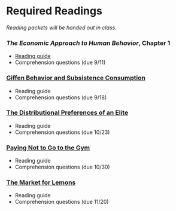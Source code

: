 # Required Readings

_Reading packets will be handed out in class._

### _The Economic Approach to Human Behavior_, Chapter 1

- [Reading guide](ECON251-Becker-reading-guide.pdf)
- Comprehension questions (due 9/11)

### [Giffen Behavior and Subsistence Consumption](https://www.jstor.org/stable/29730133)

- Reading guide
- Comprehension questions (due 9/18)

### [The Distributional Preferences of an Elite](https://www.jstor.org/stable/24749332)

- Reading guide
- Comprehension questions (due 10/23)

### [Paying Not to Go to the Gym](https://www.jstor.org/stable/30034067)

- Reading guide
- Comprehension questions (due 10/30)

### [The Market for Lemons](https://www.jstor.org/stable/1879431)

- Reading guide
- Comprehension questions (due 11/20)
